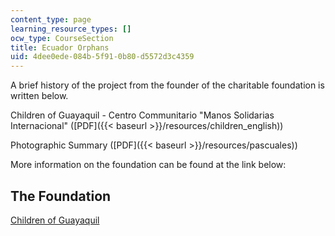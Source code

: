 ```yaml
---
content_type: page
learning_resource_types: []
ocw_type: CourseSection
title: Ecuador Orphans
uid: 4dee0ede-084b-5f91-0b80-d5572d3c4359
---
```


A brief history of the project from the founder of the charitable foundation is written below.

Children of Guayaquil - Centro Communitario "Manos Solidarias Internacional" ([PDF]({{< baseurl >}}/resources/children_english))

Photographic Summary ([PDF]({{< baseurl >}}/resources/pascuales))

More information on the foundation can be found at the link below:

The Foundation
--------------

[Children of Guayaquil](https://www.sos-usa.org/where-we-are/americas/ecuador/guayaquil)